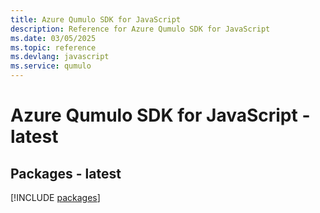 ```yaml
---
title: Azure Qumulo SDK for JavaScript
description: Reference for Azure Qumulo SDK for JavaScript
ms.date: 03/05/2025
ms.topic: reference
ms.devlang: javascript
ms.service: qumulo
---
```

# Azure Qumulo SDK for JavaScript - latest
## Packages - latest
[!INCLUDE [packages](qumulo-index.md)]